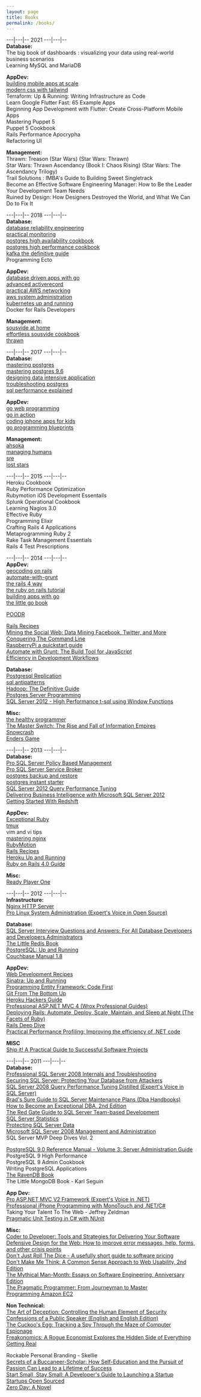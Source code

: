 ```yaml
---
layout: page
title: Books
permalink: /books/
---
```


---|---|-- 2021 ---|---|--  
**Database:**  
The big book of dashboards : visualizing your data using real-world business scenarios  
Learning MySQL and MariaDB   



**AppDev:**  
[building mobile apps at scale](https://www.mobileatscale.com/)  
[modern css with tailwind](https://pragprog.com/titles/tailwind/modern-css-with-tailwind/)    
Terraform: Up & Running: Writing Infrastructure as Code  
Learn Google Flutter Fast: 65 Example Apps  
Beginning App Development with Flutter: Create Cross-Platform Mobile Apps  
Mastering Puppet 5  
Puppet 5 Cookbook  
Rails Performance Apocrypha  
Refactoring UI  
  
  
**Management:**  
Thrawn: Treason (Star Wars) (Star Wars: Thrawn)  
Star Wars: Thrawn Ascendancy (Book I: Chaos Rising) (Star Wars: The Ascendancy Trilogy)  
Trail Solutions : IMBA's Guide to Building Sweet Singletrack  
Become an Effective Software Engineering Manager: How to Be the Leader Your Development Team Needs  
Ruined by Design: How Designers Destroyed the World, and What We Can Do to Fix It    


---|---|-- 2018 ---|---|--  
**Database:**  
[database reliability engineering](https://shop.oreilly.com/product/0636920039761.do)  
[practical monitoring](https://www.amazon.com/Practical-Monitoring-Effective-Strategies-World/dp/1491957352/ref=sr_1_1?ie=UTF8&qid=1517808859&sr=8-1&keywords=practical+monitoring)  
[postgres high availability cookbook](https://www.packtpub.com/big-data-and-business-intelligence/postgresql-high-availability-cookbook-second-edition)  
[postgres high performance cookbook](https://www.packtpub.com/big-data-and-business-intelligence/postgresql-high-performance-cookbook)  
[kafka the definitive guide](http://shop.oreilly.com/product/0636920044123.do)  
Programming Ecto  
  
**AppDev:**  
[database driven apps with go](https://www.vividcortex.com/resources/the-ultimate-guide-to-building-database-driven-apps-with-go)    
[advanced activerecord](https://advancedactiverecord.com/)  
[practical AWS networking](https://www.packtpub.com/virtualization-and-cloud/practical-aws-networking)  
[aws system administration](https://www.amazon.com/AWS-System-Administration-Practices-Sysadmins/dp/1449342574/ref=sr_1_cc_1?s=aps&ie=UTF8&qid=1517809081&sr=1-1-catcorr&keywords=aws+system+administration+oreilly)  
[kubernetes up and running](http://shop.oreilly.com/product/0636920043874.do)  
Docker for Rails Developers  

**Management:**  
[sousvide at home](https://www.amazon.com/Sous-Vide-Home-Technique-Perfectly/dp/0399578064)  
[effortless sousvide cookbook](https://www.amazon.com/Effortless-Sous-Vide-Cookbook-Restaurant-Quality-ebook/dp/B078C9BNCF)  
[thrawn](https://www.amazon.com/Thrawn-Star-Wars-Timothy-Zahn/dp/0345511271)  
  
  
---|---|-- 2017 ---|---|--  
**Database:**  
[mastering postgres](https://masteringpostgresql.com/)  
[mastering postgres 9.6](https://www.packtpub.com/big-data-and-business-intelligence/mastering-postgresql-96)  
[designing data intensive application](https://www.amazon.com/Designing-Data-Intensive-Applications-Reliable-Maintainable/dp/1449373321)  
[troubleshooting postgres](https://www.packtpub.com/big-data-and-business-intelligence/troubleshooting-postgresql)  
[sql performance explained](http://sql-performance-explained.com/)  

**AppDev:**  
[go web programming](https://www.amazon.com/Web-Programming-Sau-Sheong-Chang/dp/1617292567)  
[go in action](https://www.amazon.com/Go-Action-William-Kennedy/dp/1617291781)  
[coding iphone apps for kids](https://www.nostarch.com/iphoneappsforkids)  
[go programming blueprints](https://www.packtpub.com/application-development/go-programming-blueprints)  
  

**Management:**  
[ahsoka](https://smile.amazon.com/Star-Wars-Ahsoka-K-Johnston/dp/1484782313)  
[managing humans](https://www.amazon.com/Managing-Humans-Humorous-Software-Engineering/dp/1484221575/)  
[sre](https://www.amazon.com/Site-Reliability-Engineering-Production-Systems/dp/149192912X/)  
[lost stars](https://www.goodreads.com/book/show/25067046-lost-stars)
  

\---|\---|-- 2015 \---|\---|--  
Heroku Cookbook  
Ruby Performance Optimization  
Rubymotion iOS Development Essentails  
Splunk Operational Cookbook  
Learning Nagios 3.0  
Effective Ruby  
Programming Elixir  
Crafting Rails 4 Applications  
Metaprogramming Ruby 2  
Rake Task Management Essentials  
Rails 4 Test Prescriptions  


\---|\---|-- 2014 \---|\---|--  
**AppDev:**  
[geocoding on rails](https://gumroad.com/l/geocoding-on-rails)  
[automate-with-grunt](https://pragprog.com/book/bhgrunt/automate-with-grunt)  
[the rails 4 way](https://leanpub.com/tr4w)  
[the ruby on rails tutorial](https://www.railstutorial.org/)  
[building apps with go](https://codegangsta.gitbooks.io/building-web-apps-with-go/)  
[the little go book](https://openmymind.net/The-Little-Go-Book/)  
  
[POODR](https://www.amazon.com/Practical-Object-Oriented-Design-Ruby-Addison-Wesley/dp/0321721330)  

[Rails Recipes](https://pragprog.com/book/rr2/rails-recipes)  
<a href="https://www.amazon.com/gp/product/1449367615/ref=as_li_ss_tl?ie=UTF8&camp=1789&creative=390957&creativeASIN=1449367615&linkCode=as2&tag=data03c5-20">Mining the Social Web: Data Mining Facebook, Twitter, and More</a><img src="https://ir-na.amazon-adsystem.com/e/ir?t=data03c5-20&l=as2&o=1&a=1449367615" width="1" height="1" border="0" alt="" style="border:none !important; margin:0px !important;" />  
<a href="https://conqueringthecommandline.com/">Conquering The Command Line</a>  
<a href="https://pragprog.com/book/msraspi2/raspberry-pi-a-quick-start-guide">RaspberryPi a quickstart guide</a>  
<a href="https://pragprog.com/book/bhgrunt/automate-with-grunt">Automate with Grunt: The Build Tool for JavaScript</a>  
<a href="https://ebooks.codeship.io/efficiency-in-development-workflows-by-codeship">Efficiency in Development Workflows</a>  

**Database:**  
[Postgresql Replication](https://www.packtpub.com/big-data-and-business-intelligence/postgresql-replication)  
[sql antipatterns](https://pragprog.com/book/bksqla/sql-antipatterns)  
<a href="https://www.amazon.com/gp/product/B00BQ1Y9FY/ref=as_li_ss_tl?ie=UTF8&camp=1789&creative=390957&creativeASIN=B00BQ1Y9FY&linkCode=as2&tag=data03c5-20">Hadoop: The Definitive Guide</a><img src="https://ir-na.amazon-adsystem.com/e/ir?t=data03c5-20&l=as2&o=1&a=B00BQ1Y9FY" width="1" height="1" border="0" alt="" style="border:none !important; margin:0px !important;" />  
<a href="https://www.packtpub.com/postgresql-server-programming/book">Postgres Server Programming</a>  
<a href="https://www.amazon.com/Microsoft-High-Performance-Functions-Developer-Reference/dp/0735658366/ref=sr_1_sc_1?s=books&ie=UTF8&qid=1404531395&sr=1-1-spell&keywords=microsoft+sqlserver+2012+high+performance+t-sql">SQL Server 2012 - High Performance t-sql using Window Functions</a>  

**Misc:**  
[the healthy programmer](https://pragprog.com/book/jkthp/the-healthy-programmer)  
<a href="https://www.amazon.com/gp/product/0307390993/ref=as_li_ss_tl?ie=UTF8&camp=1789&creative=390957&creativeASIN=0307390993&linkCode=as2&tag=data03c5-20">The Master Switch: The Rise and Fall of Information Empires</a><img src="https://ir-na.amazon-adsystem.com/e/ir?t=data03c5-20&l=as2&o=1&a=0307390993" width="1" height="1" border="0" alt="" style="border:none !important; margin:0px !important;" />  
<a href="https://www.amazon.com/Snow-Crash-Bantam-Spectra-Book/dp/0553380958#">Snowcrash</a>  
<a href="https://www.amazon.com/Enders-Ender-Quintet-Orson-Scott/dp/0812550706/ref=sr_1_1?s=books&ie=UTF8&qid=1404674219&sr=1-1&keywords=enders+game">Enders Game</a>  

\---|\---|-- 2013 \---|\---|--  
**Database:**  
[Pro SQL Server Policy Based Management](https://www.amazon.com/Server-Policy-Based-Management-Experts-Voice/dp/1430229101/ref=sr_1_1?s=books&ie=UTF8&qid=1386655240&sr=1-1&keywords=policy+based+management)  
[Pro SQL Server Service Broker](https://www.amazon.com/Pro-Server-2008-Service-Broker/dp/1430243023/ref=sr_1_2?s=books&ie=UTF8&qid=1386655198&sr=1-2&keywords=service+broker)  
[postgres backup and restore](https://www.packtpub.com/how-to-postgresql-backup-and-restore/book)  
[postgres instant starter](https://www.packtpub.com/instant-postgresql-starter/book)  
[SQL Server 2012 Query Performance Tuning](https://www.amazon.com/Server-2012-Query-Performance-Tuning/dp/1430242035)  
[Delivering Business Intelligence with Microsoft SQL Server 2012](https://www.amazon.com/Delivering-Business-Intelligence-Microsoft-Server/dp/0071759387)  
[Getting Started With Redshift](https://www.amazon.com/Getting-Started-Amazon-Redshift-Stefan/dp/1782178082)  
  

**AppDev:**  
[Exceptional Ruby](https://pragprog.com/book/ager/exceptional-ruby)  
[tmux](https://pragprog.com/book/bhtmux/tmux)  
vim and vi tips  
[mastering nginx](https://www.amazon.com/Mastering-Nginx-Dimitri-Aivaliotis/dp/1849517444/ref=sr_1_1?ie=UTF8&qid=1371443557&sr=8-1&keywords=mastering+nginx)  
[RubyMotion](https://pragprog.com/book/carubym/rubymotion/)  
[Rails Recipes](https://pragprog.com/book/rr2/rails-recipes/)  
[Heroku Up and Running](https://www.amazon.com/gp/product/144934139X/ref=oh_details_o01_s00_i00?ie=UTF8&psc=1)  
[Ruby on Rails 4.0 Guide](https://www.amazon.com/Ruby-Rails-Guide-Stefan-Wintermeyer-ebook/dp/B00E25KVLW)  


**Misc:**  
[Ready Player One](https://www.amazon.com/Ready-Player-One-A-Novel/dp/0307887448/ref=sr_1_1?ie=UTF8&qid=1371443522&sr=8-1&keywords=ready+player+one)  

 \---|\---|-- 2012 \---|\---|--  
**Infrastructure:**  
[Nginx HTTP Server](https://www.amazon.com/gp/product/1849510865/ref=as_li_ss_tl?ie=UTF8&tag=data03c5-20&linkCode=as2&camp=1789&creative=390957&creativeASIN=1849510865)  
[Pro Linux System Administration (Expert's Voice in Open Source)](https://www.amazon.com/gp/product/1430219122/ref=as_li_ss_tl?ie=UTF8&tag=data03c5-20&linkCode=as2&camp=1789&creative=390957&creativeASIN=1430219122)
  

**Database:**  
[SQL Server Interview Questions and Answers: For All Database Developers and Developers Administrators](https://www.amazon.com/gp/product/B006H932IK/ref=as_li_ss_tl?ie=UTF8&tag=data03c5-20&linkCode=as2&camp=1789&creative=390957&creativeASIN=B006H932IK)  
[The Little Redis Book](https://openmymind.net/2012/1/23/The-Little-Redis-Book/)  
[PostgreSQL: Up and Running](https://www.amazon.com/gp/product/1449326331/ref=as_li_ss_tl?ie=UTF8&camp=1789&creative=390957&creativeASIN=1449326331&linkCode=as2&tag=data03c5-20)  
[Couchbase Manual 1.8](https://www.couchbase.com/docs/couchbase-manual-1.8/index.html)  

  
**AppDev:**  
[Web Development Recipes](https://www.amazon.com/gp/product/1934356832/ref=as_li_ss_tl?ie=UTF8&tag=data03c5-20&linkCode=as2&camp=1789&creative=390957&creativeASIN=1934356832)  
[Sinatra: Up and Running](https://www.amazon.com/gp/product/1449304230/ref=as_li_ss_tl?ie=UTF8&camp=1789&creative=390957&creativeASIN=1449304230&linkCode=as2&tag=data03c5-20)  
[Programming Entity Framework: Code First](https://www.amazon.com/gp/product/1449312942/ref=as_li_ss_tl?ie=UTF8&camp=1789&creative=390957&creativeASIN=1449312942&linkCode=as2&tag=data03c5-20)  
[Git From The Bottom Up](https://newartisans.com/2008/04/git-from-the-bottom-up/)  
[Heroku Hackers Guide](https://www.theherokuhackersguide.com/)  
[Professional ASP.NET MVC 4 (Wrox Professional Guides)](https://www.amazon.com/gp/product/111834846X/ref=as_li_ss_tl?ie=UTF8&camp=1789&creative=390957&creativeASIN=111834846X&linkCode=as2&tag=data03c5-20)  
[Deploying Rails: Automate, Deploy, Scale, Maintain, and Sleep at Night (The Facets of Ruby)](https://www.amazon.com/gp/product/1934356956/ref=as_li_ss_tl?ie=UTF8&camp=1789&creative=390957&creativeASIN=1934356956&linkCode=as2&tag=data03c5-20)  
[Rails Deep Dive](https://s3.amazonaws.com/sitepoint-ebooks/Rails_Deep_Dive.pdf?AWSAccessKeyId=1VXE8MPZ14ENBK220TG2&Expires=2060598700&Signature=NGsSwrnu5w8e8KuW24zXXspDMLE%3D)  
[Practical Performance Profiling: Improving the efficiency of .NET code](https://www.amazon.com/gp/product/1906434824/ref=as_li_ss_tl?ie=UTF8&camp=1789&creative=390957&creativeASIN=1906434824&linkCode=as2&tag=data03c5-20)  

 
**MISC**  
[Ship it! A Practical Guide to Successful Software Projects](https://www.amazon.com/gp/product/0974514047/ref=as_li_ss_tl?ie=UTF8&camp=1789&creative=390957&creativeASIN=0974514047&linkCode=as2&tag=data03c5-20)  
  
\---|\---|-- 2011 \---|\---|--  
**Database:**  
[Professional SQL Server 2008 Internals and Troubleshooting](https://www.amazon.com/gp/product/0470484284/ref=as_li_ss_tl?ie=UTF8&tag=data03c5-20&linkCode=as2&camp=217145&creative=399369&creativeASIN=0470484284)  
[Securing SQL Server: Protecting Your Database from Attackers](https://www.amazon.com/gp/product/1597496251/ref=as_li_ss_tl?ie=UTF8&tag=data03c5-20&linkCode=as2&camp=217145&creative=399373&creativeASIN=1597496251)  
[SQL Server 2008 Query Performance Tuning Distilled (Expert's Voice in SQL Server)](https://www.amazon.com/gp/product/1430219025/ref=as_li_ss_tl?ie=UTF8&tag=data03c5-20&linkCode=as2&camp=217145&creative=399369&creativeASIN=1430219025)  
[Brad's Sure Guide to SQL Server Maintenance Plans (Dba Handbooks)](https://www.amazon.com/gp/product/1906434344/ref=as_li_ss_tl?ie=UTF8&tag=data03c5-20&linkCode=as2&camp=217145&creative=399373&creativeASIN=1906434344)  
[How to Become an Exceptional DBA, 2nd Edition](https://www.amazon.com/gp/product/1906434239/ref=as_li_ss_tl?ie=UTF8&tag=data03c5-20&linkCode=as2&camp=217145&creative=399369&creativeASIN=1906434239)  
[The Red Gate Guide to SQL Server Team-based Development](https://www.amazon.com/gp/product/B004R1Q9GC/ref=as_li_ss_tl?ie=UTF8&tag=data03c5-20&linkCode=as2&camp=217145&creative=399373&creativeASIN=B004R1Q9GC)  
[SQL Server Statistics](https://www.red-gate.com/our-company/about/book-store/sql-server-statistics)  
[Protecting SQL Server Data](https://www.amazon.com/gp/product/1906434271/ref=as_li_ss_tl?ie=UTF8&tag=data03c5-20&linkCode=as2&camp=217145&creative=399369&creativeASIN=1906434271)  
[Microsoft SQL Server 2008 Management and Administration](https://www.amazon.com/gp/product/067233044X/ref=as_li_ss_tl?ie=UTF8&tag=data03c5-20&linkCode=as2&camp=217145&creative=399369&creativeASIN=067233044X)  
SQL Server MVP Deep Dives Vol. 2  
  

[PostgreSQL 9.0 Reference Manual - Volume 3: Server Administration Guide](https://www.amazon.com/gp/product/1906966079/ref=as_li_ss_tl?ie=UTF8&tag=data03c5-20&linkCode=as2&camp=217145&creative=399369&creativeASIN=1906966079)  
PostgreSQL 9 High Performance  
PostgreSQL 9 Admin Cookbook  
Writing PostgreSQL Applications  
[The RavenDB Book](https://ravendb.net/learn)  
The Little MongoDB Book - Karl Seguin  
  
**App Dev:**  
[Pro ASP.NET MVC V2 Framework (Expert's Voice in .NET)](https://www.amazon.com/gp/product/1430228865/ref=as_li_ss_tl?ie=UTF8&tag=data03c5-20&linkCode=as2&camp=217145&creative=399369&creativeASIN=1430228865)  
[Professional iPhone Programming with MonoTouch and .NET/C#](https://www.amazon.com/gp/product/047063782X/ref=as_li_ss_tl?ie=UTF8&tag=data03c5-20&linkCode=as2&camp=217145&creative=399369&creativeASIN=047063782X)  
Taking Your Talent To The Web - Jeffrey Zeldman  
[Pragmatic Unit Testing in C# with NUnit](https://www.amazon.com/gp/product/0977616673/ref=as_li_ss_tl?ie=UTF8&tag=data03c5-20&linkCode=as2&camp=1789&creative=390957&creativeASIN=0977616673)  

  
**Misc:**  
[Coder to Developer: Tools and Strategies for Delivering Your Software](https://www.amazon.com/gp/product/078214327X/ref=as_li_ss_tl?ie=UTF8&tag=data03c5-20&linkCode=as2&camp=217145&creative=399369&creativeASIN=078214327X)  
[Defensive Design for the Web: How to improve error messages, help, forms, and other crisis points](https://www.amazon.com/gp/product/073571410X/ref=as_li_ss_tl?ie=UTF8&tag=data03c5-20&linkCode=as2&camp=217145&creative=399369&creativeASIN=073571410X)  
[Don't Just Roll The Dice - A usefully short guide to software pricing](https://www.amazon.com/gp/product/1906434387/ref=as_li_ss_tl?ie=UTF8&tag=data03c5-20&linkCode=as2&camp=217145&creative=399369&creativeASIN=1906434387)  
[Don't Make Me Think: A Common Sense Approach to Web Usability, 2nd Edition](https://www.amazon.com/gp/product/0321344758/ref=as_li_ss_tl?ie=UTF8&tag=data03c5-20&linkCode=as2&camp=217145&creative=399369&creativeASIN=0321344758)  
[The Mythical Man-Month: Essays on Software Engineering, Anniversary Edition](https://www.amazon.com/gp/product/0201835959/ref=as_li_ss_tl?ie=UTF8&tag=data03c5-20&linkCode=as2&camp=217145&creative=399369&creativeASIN=0201835959)  
[The Pragmatic Programmer: From Journeyman to Master](https://www.amazon.com/gp/product/020161622X/ref=as_li_ss_tl?ie=UTF8&tag=data03c5-20&linkCode=as2&camp=217145&creative=399369&creativeASIN=020161622X)  
[Programming Amazon EC2](https://www.amazon.com/gp/product/1449393683/ref=as_li_ss_tl?ie=UTF8&tag=data03c5-20&linkCode=as2&camp=217145&creative=399373&creativeASIN=1449393683)  

  

**Non Technical:**  
[The Art of Deception: Controlling the Human Element of Security](https://www.amazon.com/gp/product/076454280X/ref=as_li_ss_tl?ie=UTF8&tag=data03c5-20&linkCode=as2&camp=217145&creative=399369&creativeASIN=076454280X)  
[Confessions of a Public Speaker (English and English Edition)](https://www.amazon.com/gp/product/1449301959/ref=as_li_ss_tl?ie=UTF8&tag=data03c5-20&linkCode=as2&camp=217145&creative=399369&creativeASIN=1449301959)  
[The Cuckoo's Egg: Tracking a Spy Through the Maze of Computer Espionage](https://www.amazon.com/gp/product/1416507787/ref=as_li_ss_tl?ie=UTF8&tag=data03c5-20&linkCode=as2&camp=217145&creative=399369&creativeASIN=1416507787)  
[Freakonomics: A Rogue Economist Explores the Hidden Side of Everything](https://www.amazon.com/gp/product/0060731338/ref=as_li_ss_tl?ie=UTF8&tag=data03c5-20&linkCode=as2&camp=217145&creative=399369&creativeASIN=0060731338)  
[Getting Real](https://gettingreal.37signals.com/index.php)   
  
  
Rockable Personal Branding - Skellie  
[Secrets of a Buccaneer-Scholar: How Self-Education and the Pursuit of Passion Can Lead to a Lifetime of Success](https://www.amazon.com/gp/product/B003IWYG2A/ref=as_li_ss_tl?ie=UTF8&tag=data03c5-20&linkCode=as2&camp=217145&creative=399369&creativeASIN=B003IWYG2A)  
[Start Small, Stay Small: A Developer's Guide to Launching a Startup](https://www.amazon.com/gp/product/B003YH9MMI/ref=as_li_ss_tl?ie=UTF8&tag=data03c5-20&linkCode=as2&camp=217145&creative=399373&creativeASIN=B003YH9MMI)  
[Startups Open Sourced](https://www.amazon.com/gp/product/B004ZULMR6/ref=as_li_ss_tl?ie=UTF8&tag=data03c5-20&linkCode=as2&camp=217145&creative=399373&creativeASIN=B004ZULMR6)  
[Zero Day: A Novel](https://www.amazon.com/gp/product/031261246X/ref=as_li_ss_tl?ie=UTF8&tag=data03c5-20&linkCode=as2&camp=217145&creative=399369&creativeASIN=031261246X)  
